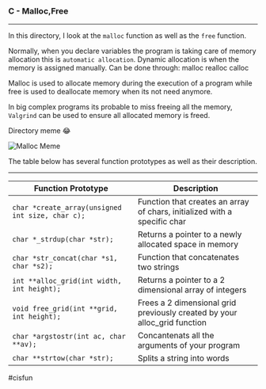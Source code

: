 ### C - Malloc,Free
-----
In this directory, I look at the `malloc` function as well as the `free` function. 

Normally, when you declare variables the program is taking care of memory allocation this is `automatic allocation`. Dynamic allocation is when the memory is assigned manually. Can be done through:
				malloc
				realloc
				calloc
	
Malloc is used to allocate memory during the execution of a program while free is used to deallocate memory when its not need anymore.

In big complex programs its probable to miss freeing all the memory, `Valgrind` can be used to ensure all allocated memory is freed.

Directory meme 😂

![Malloc Meme](https://i.redd.it/bom1vpkzw7y11.jpg)

The table below has several function prototypes as well as their description.

--------

| Function Prototype | Description |
| ------------- | ---------- |
| `char *create_array(unsigned int size, char c);` | Function that creates an array of chars, initialized with a specific char |
| `char *_strdup(char *str);` | Returns a pointer to a newly allocated space in memory |
| `char *str_concat(char *s1, char *s2);` | Function that concatenates two strings |
| `int **alloc_grid(int width, int height);` | Returns a pointer to a 2 dimensional array of integers |
| `void free_grid(int **grid, int height);` |  Frees a 2 dimensional grid previously created by your alloc_grid function |
| `char *argstostr(int ac, char **av);` | Concantenats all the arguments of your program |
| `char **strtow(char *str);` | Splits a string into words |

#cisfun
